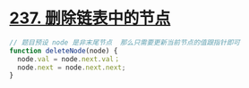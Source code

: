 # [237. 删除链表中的节点](https://leetcode-cn.com/problems/delete-node-in-a-linked-list/)

```js
// 题目预设 node 是非末尾节点  那么只需要更新当前节点的值跟指针即可
function deleteNode(node) {
  node.val = node.next.val；
  node.next = node.next.next;
}
```
